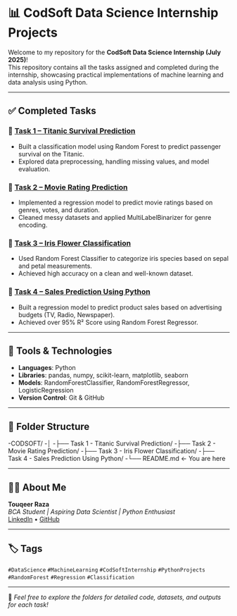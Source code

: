 # 📊 CodSoft Data Science Internship Projects

Welcome to my repository for the **CodSoft Data Science Internship (July 2025)**!  
This repository contains all the tasks assigned and completed during the internship, showcasing practical implementations of machine learning and data analysis using Python.

---

## ✅ Completed Tasks

### 🔹 [Task 1 – Titanic Survival Prediction](./Task%201%20-%20Titanic%20Survival%20Prediction)
- Built a classification model using Random Forest to predict passenger survival on the Titanic.
- Explored data preprocessing, handling missing values, and model evaluation.

### 🔹 [Task 2 – Movie Rating Prediction](./Task%202%20-%20Movie%20Rating%20Prediction)
- Implemented a regression model to predict movie ratings based on genres, votes, and duration.
- Cleaned messy datasets and applied MultiLabelBinarizer for genre encoding.

### 🔹 [Task 3 – Iris Flower Classification](./Task%203%20-%20Iris%20Flower%20Classification)
- Used Random Forest Classifier to categorize iris species based on sepal and petal measurements.
- Achieved high accuracy on a clean and well-known dataset.

### 🔹 [Task 4 – Sales Prediction Using Python](./Task%204%20-%20Sales%20Prediction%20Using%20Python)
- Built a regression model to predict product sales based on advertising budgets (TV, Radio, Newspaper).
- Achieved over 95% R² Score using Random Forest Regressor.

---

## 📌 Tools & Technologies

- **Languages**: Python
- **Libraries**: pandas, numpy, scikit-learn, matplotlib, seaborn
- **Models**: RandomForestClassifier, RandomForestRegressor, LogisticRegression
- **Version Control**: Git & GitHub

---

## 📁 Folder Structure

-CODSOFT/
-│
-├── Task 1 - Titanic Survival Prediction/
-├── Task 2 - Movie Rating Prediction/
-├── Task 3 - Iris Flower Classification/
-├── Task 4 - Sales Prediction Using Python/
-└── README.md ← You are here


---

## 👨‍💻 About Me

**Touqeer Raza**  
_BCA Student | Aspiring Data Scientist | Python Enthusiast_  
[LinkedIn](https://www.linkedin.com/in/touqeer-raza06) • [GitHub](https://github.com/touqeer-raza06)

---

## 🏷️ Tags

`#DataScience` `#MachineLearning` `#CodSoftInternship` `#PythonProjects` `#RandomForest` `#Regression` `#Classification`

---

🌟 *Feel free to explore the folders for detailed code, datasets, and outputs for each task!*
